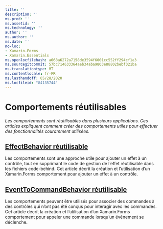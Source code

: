 ```yaml
---
title: ''
description: ''
ms.prod: ''
ms.assetid: ''
ms.technology: ''
author: ''
ms.author: ''
ms.date: ''
no-loc:
- Xamarin.Forms
- Xamarin.Essentials
ms.openlocfilehash: a668a6272a7158de3594f6001cc552ff294cf1a3
ms.sourcegitcommit: 57bc714633364aeb34aba9803e88802bebf321ba
ms.translationtype: MT
ms.contentlocale: fr-FR
ms.lasthandoff: 05/28/2020
ms.locfileid: "84135744"
---
```

# <a name="reusable-behaviors"></a>Comportements réutilisables

_Les comportements sont réutilisables dans plusieurs applications. Ces articles expliquent comment créer des comportements utiles pour effectuer des fonctionnalités couramment utilisées._

## <a name="reusable-effectbehavior"></a>[EffectBehavior réutilisable](effect-behavior.md)

Les comportements sont une approche utile pour ajouter un effet à un contrôle, tout en supprimant le code de gestion de l’effet réutilisable dans les fichiers code-behind. Cet article décrit la création et l’utilisation d’un Xamarin.Forms comportement pour ajouter un effet à un contrôle.

## <a name="reusable-eventtocommandbehavior"></a>[EventToCommandBehavior réutilisable](event-to-command-behavior.md)

Les comportements peuvent être utilisés pour associer des commandes à des contrôles qui n’ont pas été conçus pour interagir avec les commandes. Cet article décrit la création et l’utilisation d’un Xamarin.Forms comportement pour appeler une commande lorsqu’un événement se déclenche.
